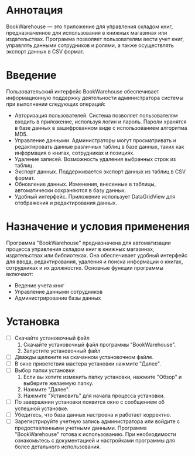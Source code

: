 # Аннотация

BookWarehouse — это приложение для управления складом книг, предназначенное для использования в книжных магазинах или издательствах. Программа позволяет пользователям вести учет книг, управлять данными сотрудников и ролями, а также осуществлять экспорт данных в CSV формат.
# Введение

Пользовательский интерфейс BookWarehouse обеспечивает
информационную поддержку деятельности администратора системы при выполнении
следующих операций:
 - Авторизация пользователей. Система позволяет пользователям входить в приложение, используя логин и пароль. Пароли хранятся в базе данных в зашифрованном виде с использованием алгоритма MD5.
 - Управление данными. Администраторы могут просматривать и редактировать данные различных таблиц в базе данных, таких как информация о книгах, сотрудниках и позициях.
 - Удаление записей. Возможность удаления выбранных строк из таблиц.
 - Экспорт данных. Поддерживается экспорт данных из таблиц в CSV формат.
 - Обновление данных. Изменения, внесенные в таблицы, автоматически сохраняются в базу данных.
 - Удобный интерфейс. Приложение использует DataGridView для отображения и редактирования данных.
# Назначение и условия применения 
Программа "BookWarehouse" предназначена для автоматизации процесса управления складом книг в книжных магазинах, издательствах или библиотеках. Она обеспечивает удобный интерфейс для ввода, редактирования, удаления и поиска информации о книгах, сотрудниках и их должностях. Основные функции программы включают:
- Ведение учета книг
- Управление данными сотрудников
- Администрирование базы данных
# Установка
- [ ] Скачайте установочный файл
  1. Скачайте установочный файл программы "BookWarehouse".
  2. Запустите установочный файл
- [ ] Дважды щелкните на скачанном установочном файле.
- [ ] В окне приветствия мастера установки нажмите "Далее".
- [ ] Выбор папки установки
  1. Если вы хотите изменить папку установки, нажмите "Обзор" и выберите желаемую папку.
  2. Нажмите "Далее".
  3. Нажмите "Установить" для начала процесса установки.
- [ ] По завершении установки появится окно с сообщением об успешной установке.
- [ ] Убедитесь, что база данных настроена и работает корректно.
- [ ] Зарегистрируйте учетную запись администратора или войдите с предоставленными учетными данными.
Программа "BookWarehouse" готова к использованию.
При необходимости ознакомьтесь с документацией и настройками программы для более детального использования.
